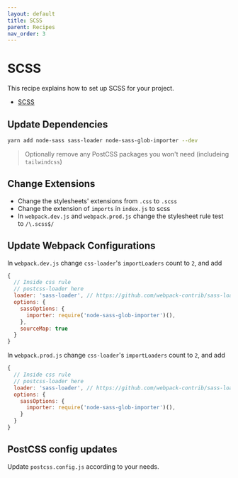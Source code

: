 ```yaml
---
layout: default
title: SCSS
parent: Recipes
nav_order: 3
---
```


# SCSS

This recipe explains how to set up SCSS for your project.

- [SCSS](#scss)

## Update Dependencies

```bash
yarn add node-sass sass-loader node-sass-glob-importer --dev
```

> Optionally remove any PostCSS packages you won't need (includeing `tailwindcss`)

## Change Extensions

- Change the stylesheets' extensions from `.css` to `.scss`
- Change the extension of `imports` in `index.js` to scss
- In `webpack.dev.js` and `webpack.prod.js` change the stylesheet rule test to `/\.scss$/`

## Update Webpack Configurations

In `webpack.dev.js` change `css-loader`'s `importLoaders` count to `2`, and add

```js
{
  // Inside css rule
  // postcss-loader here
  loader: 'sass-loader', // https://github.com/webpack-contrib/sass-loader
  options: {
    sassOptions: {
      importer: require('node-sass-glob-importer')(),
    },
    sourceMap: true
  }
}
```

In `webpack.prod.js` change `css-loader`'s `importLoaders` count to `2`, and add

```js
{
  // Inside css rule
  // postcss-loader here
  loader: 'sass-loader', // https://github.com/webpack-contrib/sass-loader
  options: {
    sassOptions: {
      importer: require('node-sass-glob-importer')(),
    }
  }
}
```

## PostCSS config updates

Update `postcss.config.js` according to your needs.

